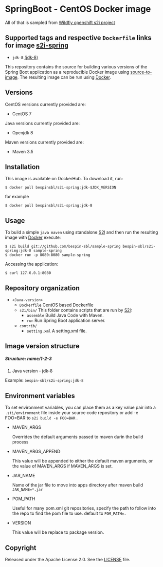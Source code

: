SpringBoot - CentOS Docker image
========================================

All of that is sampled from [Wildfly openshift s2i project](https://github.com/openshift-s2i/s2i-wildfly)

Supported tags and respective `Dockerfile` links for image [s2i-spring](https://hub.docker.com/r/bespinsbl/s2i-spring/) 
--------------------

* `jdk-8` [(jdk-8)](https://github.com/bespin-sbl/s2i-spring/blob/master/jdk-8/Dockerfile)

This repository contains the source for building various versions of
the Spring Boot application as a reproducible Docker image using
[source-to-image](https://github.com/openshift/source-to-image).
The resulting image can be run using [Docker](http://docker.io).

Versions
--------------------
CentOS versions currently provided are:
* CentOS 7

Java versions currently provided are:
* Openjdk 8

Maven versions currently provided are:
* Maven 3.5

Installation
--------------------
This image is available on DockerHub. To download it, run:

```
$ docker pull bespinsbl/s2i-spring:jdk-$JDK_VERSION
```

for example

```
$ docker pull bespinsbl/s2i-spring:jdk-8 
```

Usage
--------------------
To build a simple `java maven`
using standalone [S2I](https://github.com/openshift/source-to-image) and then run the
resulting image with [Docker](http://docker.io) execute:

```
$ s2i build git://github.com/bespin-sbl/sample-spring bespin-sbl/s2i-spring:jdk-8 sample-spring
$ docker run -p 8080:8080 sample-spring
```

Accessing the application:
```
$ curl 127.0.0.1:8080
```

Repository organization
-----------------------
* `<Java-version>`
    * `Dockerfile`
        CentOS based Dockerfile
    * `s2i/bin/`
        This folder contains scripts that are run by [S2I](https://github.com/openshift/source-to-image):
        * `assemble`
          Build Java Code with Maven.
        * `run`
          Run Spring Boot application server.
    * `contrib/`
        * `setting.xml`
            A setting.xml file.

Image version structure
-----------------------
##### Structure: name/1-2-3
1. Java version - jdk-8

Example: `bespin-sbl/s2i-spring:jdk-8`

Environment variables
---------------------
To set environment variables, you can place them as a key value pair into a `.sti/environment` 
file inside your source code repository or add -e FOO=BAR to `s2i build -e FOO=BAR` .

* MAVEN_ARGS

    Overrides the default arguments passed to maven durin the build process

* MAVEN_ARGS_APPEND

    This value will be appended to either the default maven arguments, or the value of MAVEN_ARGS if MAVEN_ARGS is set.

* JAR_NAME

    Name of the jar file to move into apps directory after maven build `JAR_NAME=*.jar`

* POM_PATH

    Useful for many pom.xml git repositories, specify the path to follow into the repo to find the pom file to use. default to `POM_PATH=.`

* VERSION

    This value will be replace to package version.

Copyright
--------------------
Released under the Apache License 2.0. See the [LICENSE](LICENSE) file.
